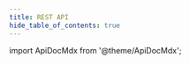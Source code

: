 ```yaml
---
title: REST API
hide_table_of_contents: true
---
```


import ApiDocMdx from '@theme/ApiDocMdx';

<ApiDocMdx id="dss-rest-api" />

<!---
To update, see instructions in `/src/doc/doc-site/README.md`.
-->

